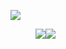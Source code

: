 ![](https://z3.ax1x.com/2021/04/10/cdk2X6.jpg)

<figure class="third">
  <img src="https://github-readme-stats.vercel.app/api?username=Kuibagit"><img src="https://z3.ax1x.com/2021/04/10/cdnqPO.jpg" style="float:left"/>
</figure>

<!--
**Kuibagit/Kuibagit** is a ✨ _special_ ✨ repository because its `README.md` (this file) appears on your GitHub profile.

Here are some ideas to get you started:

- 🔭 I’m currently working on ...
- 🌱 I’m currently learning ...
- 👯 I’m looking to collaborate on ...
- 🤔 I’m looking for help with ...
- 💬 Ask me about ...
- 📫 How to reach me: ...
- 😄 Pronouns: ...
- ⚡ Fun fact: ...
-->
